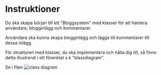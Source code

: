 # Instruktioner

Du ska skapa början till ett "Bloggsystem" med klasser för att hantera användare, blogginlägg och kommentarer.

Användare ska kunna skapa blogginlägg och lägga till kommentarer till dessa inlägg. 

För strukturen med klasser, du ska implementera och hålla dig till, så finns detta illustrerat i ett förenklat s.k "klassdiagram".

Se i filen ![class diagram](https://github.com/node-programming-classroom-repos/assignment_blog/blob/main/classdiagram.png](https://github.com/node-programming-classroom-repos/assignment_blog/blob/da9eda4a794c18fc37d26622649c9d9284613c11/classdiagram.png)https://github.com/node-programming-classroom-repos/assignment_blog/blob/da9eda4a794c18fc37d26622649c9d9284613c11/classdiagram.png)
